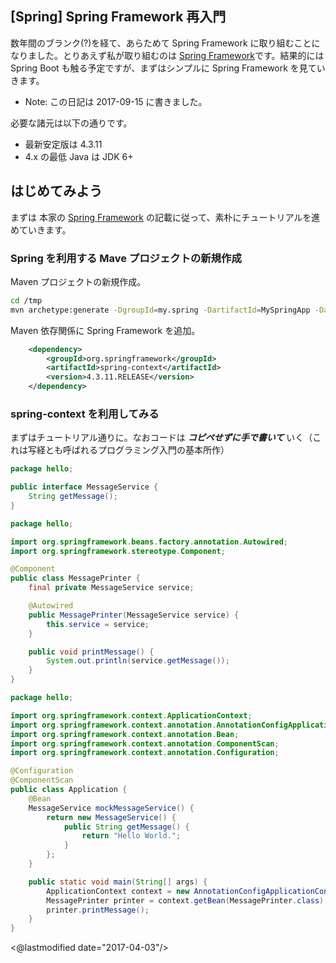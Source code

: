 ## [Spring] Spring Framework 再入門

数年間のブランク(?)を経て、あらためて Spring Framework に取り組むことになりました。とりあえず私が取り組むのは [Spring Framework](http://projects.spring.io/spring-framework/)です。結果的には Spring Boot も触る予定ですが、まずはシンプルに Spring Framework を見ていきます。

- Note: この日記は 2017-09-15 に書きました。

必要な諸元は以下の通りです。

- 最新安定版は 4.3.11
- 4.x の最低 Java は JDK 6+

## はじめてみよう

まずは 本家の [Spring Framework](http://projects.spring.io/spring-framework/) の記載に従って、素朴にチュートリアルを進めていきます。

### Spring を利用する Mave プロジェクトの新規作成

Maven プロジェクトの新規作成。

```sh
cd /tmp
mvn archetype:generate -DgroupId=my.spring -DartifactId=MySpringApp -DarchetypeArtifactId=maven-archetype-quickstart -DinteractiveMode=false
```

Maven 依存関係に Spring Framework を追加。

```xml
    <dependency>
        <groupId>org.springframework</groupId>
        <artifactId>spring-context</artifactId>
        <version>4.3.11.RELEASE</version>
    </dependency>
```

### spring-context を利用してみる

まずはチュートリアル通りに。なおコードは ***コピペせずに手で書いて*** いく（これは写経とも呼ばれるプログラミング入門の基本所作）

```java
package hello;

public interface MessageService {
    String getMessage();
}
```

```java
package hello;

import org.springframework.beans.factory.annotation.Autowired;
import org.springframework.stereotype.Component;

@Component
public class MessagePrinter {
    final private MessageService service;

    @Autowired
    public MessagePrinter(MessageService service) {
        this.service = service;
    }

    public void printMessage() {
        System.out.println(service.getMessage());
    }
}
```

```java
package hello;

import org.springframework.context.ApplicationContext;
import org.springframework.context.annotation.AnnotationConfigApplicationContext;
import org.springframework.context.annotation.Bean;
import org.springframework.context.annotation.ComponentScan;
import org.springframework.context.annotation.Configuration;

@Configuration
@ComponentScan
public class Application {
    @Bean
    MessageService mockMessageService() {
        return new MessageService() {
            public String getMessage() {
                return "Hello World.";
            }
        };
    }

    public static void main(String[] args) {
        ApplicationContext context = new AnnotationConfigApplicationContext(Application.class);
        MessagePrinter printer = context.getBean(MessagePrinter.class);
        printer.printMessage();
    }
}
```





<@lastmodified date="2017-04-03"/>
